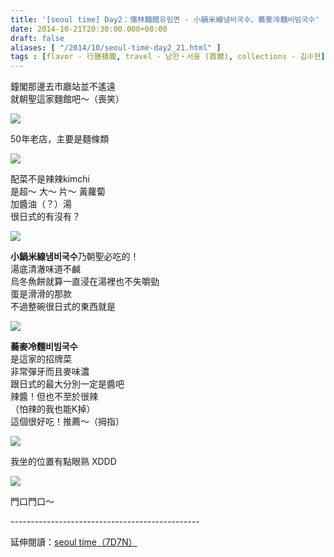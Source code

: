 ```yaml
---
title: '[seoul time] Day2：儒林麵館유림면 - 小鍋米線냄비국수、蕎麥冷麵비빔국수'
date: 2014-10-21T20:30:00.000+08:00
draft: false
aliases: [ "/2014/10/seoul-time-day2_21.html" ]
tags : [flavor - 行膳積腹, travel - 남한・서울 (首爾), collections - 김수현]
---
```


鐘閣那邊去市廳站並不遙遠  
就朝聖這家麵館吧～（喪笑）  

![](/images/seoul2b1.jpg)

50年老店，主要是麵條類  

![](/images/seoul2b2.jpg)

配菜不是辣辣kimchi  
是超～ 大～ 片～ 黃蘿蔔  
加醬油（？）湯  
很日式的有沒有？  

![](/images/seoul2b.jpg)

**小鍋米線냄비국수**乃朝聖必吃的！  
湯底清澈味道不鹹  
烏冬魚餅就算一直浸在湯裡也不失嚼勁  
蛋是滑滑的那款  
不過整碗很日式的東西就是  

![](/images/seoul2b3.jpg)

**蕎麥冷麵비빔국수**  
是這家的招牌菜  
非常彈牙而且麥味濃  
跟日式的最大分別一定是醬吧  
辣醬！但也不至於很辣  
（怕辣的我也能K掉）  
這個很好吃！推薦～（拇指）  

![](/images/seoul2b4.jpg)

我坐的位置有點眼熟 XDDD  

![](/images/seoul2b5.jpg)

門口門口～  
  
\-----------------------------------------------  
  
延伸閱讀：[seoul time（7D7N）](https://hidie.net/seoul7d7n/)
